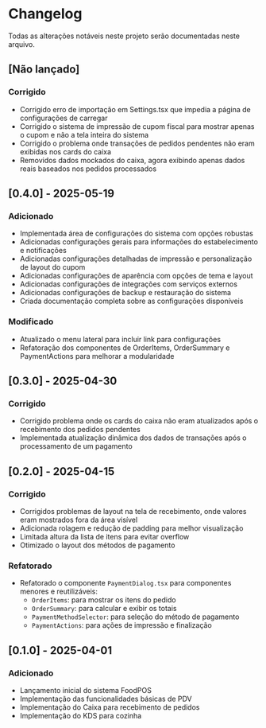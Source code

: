 
# Changelog

Todas as alterações notáveis neste projeto serão documentadas neste arquivo.

## [Não lançado]

### Corrigido
- Corrigido erro de importação em Settings.tsx que impedia a página de configurações de carregar
- Corrigido o sistema de impressão de cupom fiscal para mostrar apenas o cupom e não a tela inteira do sistema
- Corrigido o problema onde transações de pedidos pendentes não eram exibidas nos cards do caixa
- Removidos dados mockados do caixa, agora exibindo apenas dados reais baseados nos pedidos processados

## [0.4.0] - 2025-05-19

### Adicionado
- Implementada área de configurações do sistema com opções robustas
- Adicionadas configurações gerais para informações do estabelecimento e notificações
- Adicionadas configurações detalhadas de impressão e personalização de layout do cupom
- Adicionadas configurações de aparência com opções de tema e layout
- Adicionadas configurações de integrações com serviços externos
- Adicionadas configurações de backup e restauração do sistema
- Criada documentação completa sobre as configurações disponíveis

### Modificado
- Atualizado o menu lateral para incluir link para configurações
- Refatoração dos componentes de OrderItems, OrderSummary e PaymentActions para melhorar a modularidade

## [0.3.0] - 2025-04-30

### Corrigido
- Corrigido problema onde os cards do caixa não eram atualizados após o recebimento dos pedidos pendentes
- Implementada atualização dinâmica dos dados de transações após o processamento de um pagamento

## [0.2.0] - 2025-04-15

### Corrigido
- Corrigidos problemas de layout na tela de recebimento, onde valores eram mostrados fora da área visível
- Adicionada rolagem e redução de padding para melhor visualização
- Limitada altura da lista de itens para evitar overflow
- Otimizado o layout dos métodos de pagamento

### Refatorado
- Refatorado o componente `PaymentDialog.tsx` para componentes menores e reutilizáveis:
  - `OrderItems`: para mostrar os itens do pedido
  - `OrderSummary`: para calcular e exibir os totais
  - `PaymentMethodSelector`: para seleção do método de pagamento
  - `PaymentActions`: para ações de impressão e finalização

## [0.1.0] - 2025-04-01

### Adicionado
- Lançamento inicial do sistema FoodPOS
- Implementação das funcionalidades básicas de PDV
- Implementação do Caixa para recebimento de pedidos
- Implementação do KDS para cozinha
